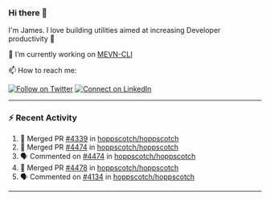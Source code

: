 ### Hi there 👋

I'm James. I love building utilities aimed at increasing Developer productivity :raised_hands: 

🔭 I’m currently working on [MEVN-CLI](https://github.com/madlabsinc/mevn-cli)

📫 How to reach me:

[![Follow on Twitter](https://img.shields.io/badge/--twitter?label=Twitter&logo=Twitter&style=social)](https://twitter.com/james_madhacks) [![Connect on LinkedIn](https://img.shields.io/badge/--linkedin?label=LinkedIn&logo=LinkedIn&style=social)](https://www.linkedin.com/in/jamesgeorge007)

---

### :zap: Recent Activity

<!--START_SECTION:activity-->
1. 🎉 Merged PR [#4339](https://github.com/hoppscotch/hoppscotch/pull/4339) in [hoppscotch/hoppscotch](https://github.com/hoppscotch/hoppscotch)
2. 🎉 Merged PR [#4474](https://github.com/hoppscotch/hoppscotch/pull/4474) in [hoppscotch/hoppscotch](https://github.com/hoppscotch/hoppscotch)
3. 🗣 Commented on [#4474](https://github.com/hoppscotch/hoppscotch/pull/4474#issuecomment-2441321562) in [hoppscotch/hoppscotch](https://github.com/hoppscotch/hoppscotch)
4. 🎉 Merged PR [#4478](https://github.com/hoppscotch/hoppscotch/pull/4478) in [hoppscotch/hoppscotch](https://github.com/hoppscotch/hoppscotch)
5. 🗣 Commented on [#4134](https://github.com/hoppscotch/hoppscotch/issues/4134#issuecomment-2440033053) in [hoppscotch/hoppscotch](https://github.com/hoppscotch/hoppscotch)
<!--END_SECTION:activity-->

---

<!--
**jamesgeorge007/jamesgeorge007** is a ✨ _special_ ✨ repository because its `README.md` (this file) appears on your GitHub profile.

Here are some ideas to get you started:

- 🌱 I’m currently learning ...
- 👯 I’m looking to collaborate on ...
- 🤔 I’m looking for help with ...
- 💬 Ask me about ...
- 😄 Pronouns: ...
- ⚡ Fun fact: ...
-->
